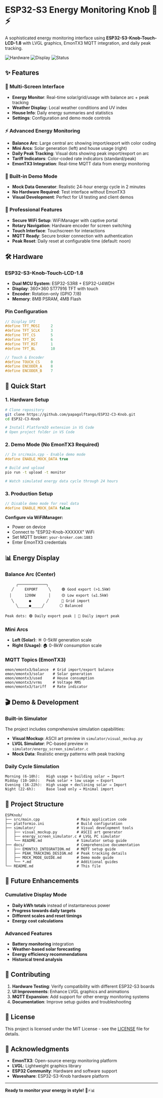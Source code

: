 # ESP32-S3 Energy Monitoring Knob 🎯⚡

A sophisticated energy monitoring interface using **ESP32-S3-Knob-Touch-LCD-1.8** with LVGL graphics, EmonTX3 MQTT integration, and daily peak tracking.

![Hardware](https://img.shields.io/badge/Hardware-ESP32--S3--Knob-blue)
![Display](https://img.shields.io/badge/Display-360x360-green)
![Status](https://img.shields.io/badge/Status-Ready%20to%20Deploy-brightgreen)

## ✨ Features

### 🎨 **Multi-Screen Interface**
- **Energy Monitor**: Real-time solar/grid/usage with balance arc + peak tracking
- **Weather Display**: Local weather conditions and UV index
- **House Info**: Daily energy summaries and statistics  
- **Settings**: Configuration and demo mode controls

### ⚡ **Advanced Energy Monitoring**
- **Balance Arc**: Large central arc showing import/export with color coding
- **Mini Arcs**: Solar generation (left) and house usage (right)
- **Daily Peak Tracking**: Visual dots showing peak import/export on arc
- **Tariff Indicators**: Color-coded rate indicators (standard/peak)
- **EmonTX3 Integration**: Real-time MQTT data from energy monitoring

### 🎯 **Built-in Demo Mode**
- **Mock Data Generator**: Realistic 24-hour energy cycle in 2 minutes
- **No Hardware Required**: Test interface without EmonTX3
- **Visual Development**: Perfect for UI testing and client demos

### 🔧 **Professional Features**
- **Secure WiFi Setup**: WiFiManager with captive portal
- **Rotary Navigation**: Hardware encoder for screen switching
- **Touch Interface**: Touchscreen for interactions
- **MQTT Ready**: Secure broker connection with authentication
- **Peak Reset**: Daily reset at configurable time (default: noon)

## 🛠️ Hardware

### ESP32-S3-Knob-Touch-LCD-1.8
- **Dual MCU System**: ESP32-S3R8 + ESP32-U4WDH
- **Display**: 360×360 ST77916 TFT with touch
- **Encoder**: Rotation-only (GPIO 7/8)
- **Memory**: 8MB PSRAM, 4MB Flash

### Pin Configuration
```cpp
// Display SPI
#define TFT_MOSI     2
#define TFT_SCLK     3
#define TFT_CS       5
#define TFT_DC       6
#define TFT_RST      1
#define TFT_BL       10

// Touch & Encoder
#define TOUCH_CS     0
#define ENCODER_A    8
#define ENCODER_B    7
```

## 🚀 Quick Start

### 1. **Hardware Setup**
```bash
# Clone repository
git clone https://github.com/papagolftango/ESP32-C3-Knob.git
cd ESP32-C3-Knob

# Install PlatformIO extension in VS Code
# Open project folder in VS Code
```

### 2. **Demo Mode (No EmonTX3 Required)**
```cpp
// In src/main.cpp - Enable demo mode
#define ENABLE_MOCK_DATA true
```
```bash
# Build and upload
pio run -t upload -t monitor

# Watch simulated energy data cycle through 24 hours
```

### 3. **Production Setup**
```cpp
// Disable demo mode for real data
#define ENABLE_MOCK_DATA false
```

**Configure via WiFiManager:**
- Power on device
- Connect to "ESP32-Knob-XXXXXX" WiFi
- Set MQTT broker: `your-broker.com:1883`
- Enter EmonTX3 credentials

## 📊 Energy Display

### Balance Arc (Center)
```
     ╭─────────────╮
   ╱     EXPORT     ╲     🟢 Good export (>1.5kW)
  │      1200W      │     🟡 Low export (≤1.5kW)  
   ╲       ●       ╱      🔴 Grid import
     ╲_____●_____╱       ⚪ Balanced

Peak dots: 🟢 Daily export peak | 🔴 Daily import peak
```

### Mini Arcs
- **Left (Solar)**: ☀️ 0-5kW generation scale
- **Right (Usage)**: 🏠 0-8kW consumption scale

### MQTT Topics (EmonTX3)
```
emon/emontx3/balance  # Grid import/export balance
emon/emontx3/solar    # Solar generation
emon/emontx3/used     # House consumption  
emon/emontx3/vrms     # Voltage RMS
emon/emontx3/tariff   # Rate indicator
```

## 🎬 Demo & Development

### Built-in Simulator
The project includes comprehensive simulation capabilities:

- **Visual Mockup**: ASCII art preview in `simulator/visual_mockup.py`
- **LVGL Simulator**: PC-based preview in `simulator/energy_screen_simulator.c`
- **Mock Data**: Realistic energy patterns with peak tracking

### Daily Cycle Simulation
```
Morning (6-10h):   High usage + building solar → Import
Midday (10-16h):   Peak solar + low usage → Export  
Evening (16-22h):  High usage + declining solar → Import
Night (22-6h):     Base load only → Minimal import
```

## 📁 Project Structure

```
ESPKnob/
├── src/main.cpp                 # Main application code
├── platformio.ini               # Build configuration  
├── simulator/                   # Visual development tools
│   ├── visual_mockup.py         # ASCII art generator
│   ├── energy_screen_simulator.c # LVGL PC simulator
│   └── README.md                # Simulator setup guide
├── docs/                        # Comprehensive documentation
│   ├── EMONTX3_INTEGRATION.md   # MQTT setup guide
│   ├── PEAK_TRACKING_DESIGN.md  # Peak tracking details
│   ├── MOCK_MODE_GUIDE.md       # Demo mode guide
│   └── *.md                     # Additional guides
└── README.md                    # This file
```

## 🔮 Future Enhancements

### Cumulative Display Mode
- **Daily kWh totals** instead of instantaneous power
- **Progress towards daily targets**
- **Different scales and reset timings**
- **Energy cost calculations**

### Advanced Features
- **Battery monitoring** integration
- **Weather-based solar forecasting**
- **Energy efficiency recommendations**
- **Historical trend analysis**

## 🤝 Contributing

1. **Hardware Testing**: Verify compatibility with different ESP32-S3 boards
2. **UI Improvements**: Enhance LVGL graphics and animations  
3. **MQTT Expansion**: Add support for other energy monitoring systems
4. **Documentation**: Improve setup guides and troubleshooting

## 📄 License

This project is licensed under the MIT License - see the [LICENSE](LICENSE) file for details.

## 🙏 Acknowledgments

- **EmonTX3**: Open-source energy monitoring platform
- **LVGL**: Lightweight graphics library  
- **ESP32 Community**: Hardware and software support
- **Waveshare**: ESP32-S3-Knob hardware platform

---

**Ready to monitor your energy in style!** 🎯⚡📊

